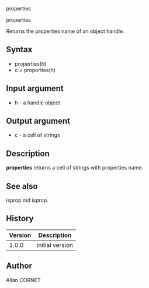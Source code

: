 


properties


properties

Returns the properties name of an object handle.

## Syntax

- properties(h)
- c = properties(h)

## Input argument

 - h - a handle object

## Output argument

 - c - a cell of strings

## Description

<b>properties</b> returns a cell of strings with properties name.

## See also

isprop.md isprop.
## History

|Version|Description|
|------|------|
|1.0.0|initial version|


## Author

Allan CORNET



